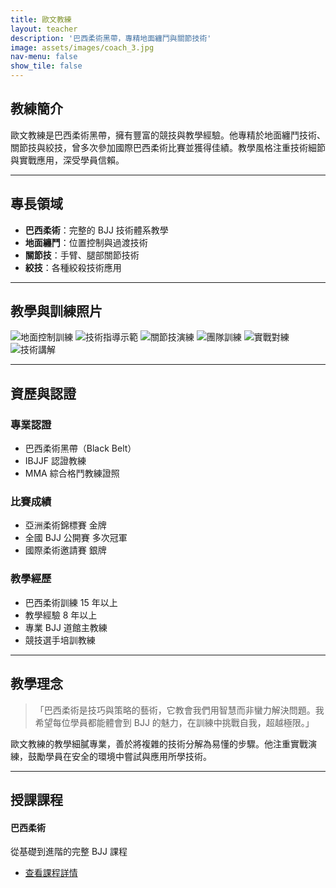 ```yaml
---
title: 歐文教練
layout: teacher
description: '巴西柔術黑帶，專精地面纏鬥與關節技術'
image: assets/images/coach_3.jpg
nav-menu: false
show_tile: false
---
```


## 教練簡介

歐文教練是巴西柔術黑帶，擁有豐富的競技與教學經驗。他專精於地面纏鬥技術、關節技與絞技，曾多次參加國際巴西柔術比賽並獲得佳績。教學風格注重技術細節與實戰應用，深受學員信賴。

---

## 專長領域

- **巴西柔術**：完整的 BJJ 技術體系教學
- **地面纏鬥**：位置控制與過渡技術
- **關節技**：手臂、腿部關節技術
- **絞技**：各種絞殺技術應用

---

## 教學與訓練照片

<div class="photo-grid">
	<img src="{% link assets/images/bjj_training_1.jpg %}" alt="地面控制訓練" />
	<img src="{% link assets/images/bjj_training_2.jpg %}" alt="技術指導示範" />
	<img src="{% link assets/images/bjj_training_3.jpg %}" alt="關節技演練" />
	<img src="{% link assets/images/bjj_training_4.jpg %}" alt="團隊訓練" />
	<img src="{% link assets/images/bjj_training_5.jpg %}" alt="實戰對練" />
	<img src="{% link assets/images/bjj_training_6.jpg %}" alt="技術講解" />
</div>

---

## 資歷與認證

### 專業認證
- 巴西柔術黑帶（Black Belt）
- IBJJF 認證教練
- MMA 綜合格鬥教練證照

### 比賽成績
- 亞洲柔術錦標賽 金牌
- 全國 BJJ 公開賽 多次冠軍
- 國際柔術邀請賽 銀牌

### 教學經歷
- 巴西柔術訓練 15 年以上
- 教學經驗 8 年以上
- 專業 BJJ 道館主教練
- 競技選手培訓教練

---

## 教學理念

> 「巴西柔術是技巧與策略的藝術，它教會我們用智慧而非蠻力解決問題。我希望每位學員都能體會到 BJJ 的魅力，在訓練中挑戰自我，超越極限。」

歐文教練的教學細膩專業，善於將複雜的技術分解為易懂的步驟。他注重實戰演練，鼓勵學員在安全的環境中嘗試與應用所學技術。

---

## 授課課程

<div class="box">
	<h4>巴西柔術</h4>
	<p>從基礎到進階的完整 BJJ 課程</p>
	<ul class="actions">
		<li><a href="{% link courses/bjj.md %}" class="button">查看課程詳情</a></li>
	</ul>
</div>
